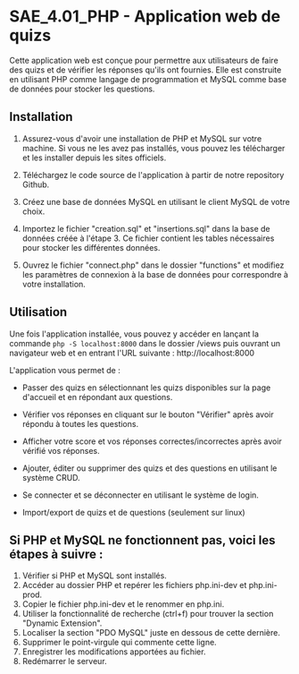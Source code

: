 # SAE_4.01_PHP - Application web de quizs

Cette application web est conçue pour permettre aux utilisateurs de faire des quizs et de vérifier les réponses qu'ils ont fournies. Elle est construite en utilisant PHP comme langage de programmation et MySQL comme base de données pour stocker les questions.

## Installation

1. Assurez-vous d'avoir une installation de PHP et MySQL sur votre machine. Si vous ne les avez pas installés, vous pouvez les télécharger et les installer depuis les sites officiels.

2. Téléchargez le code source de l'application à partir de notre repository Github.

3. Créez une base de données MySQL en utilisant le client MySQL de votre choix.

4. Importez le fichier "creation.sql" et "insertions.sql" dans la base de données créée à l'étape 3. Ce fichier contient les tables nécessaires pour stocker les différentes données.

5. Ouvrez le fichier "connect.php" dans le dossier "functions" et modifiez les paramètres de connexion à la base de données pour correspondre à votre installation.

## Utilisation

Une fois l'application installée, vous pouvez y accéder en lançant la commande `php -S localhost:8000` dans le dossier /views puis ouvrant un navigateur web et en entrant l'URL suivante : http://localhost:8000

L'application vous permet de :

- Passer des quizs en sélectionnant les quizs disponibles sur la page d'accueil et en répondant aux questions.

- Vérifier vos réponses en cliquant sur le bouton "Vérifier" après avoir répondu à toutes les questions.

- Afficher votre score et vos réponses correctes/incorrectes après avoir vérifié vos réponses.

- Ajouter, éditer ou supprimer des quizs et des questions en utilisant le système CRUD.

- Se connecter et se déconnecter en utilisant le système de login.

- Import/export de quizs et de questions (seulement sur linux)


## Si PHP et MySQL ne fonctionnent pas, voici les étapes à suivre :

1. Vérifier si PHP et MySQL sont installés.
2. Accéder au dossier PHP et repérer les fichiers php.ini-dev et php.ini-prod.
3. Copier le fichier php.ini-dev et le renommer en php.ini.
4. Utiliser la fonctionnalité de recherche (ctrl+f) pour trouver la section "Dynamic Extension".
5. Localiser la section "PDO MySQL" juste en dessous de cette dernière.
6. Supprimer le point-virgule qui commente cette ligne.
7. Enregistrer les modifications apportées au fichier.
8. Redémarrer le serveur.
